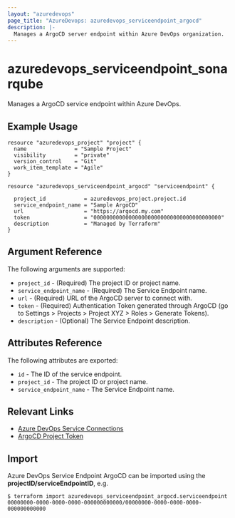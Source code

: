 ```yaml
---
layout: "azuredevops"
page_title: "AzureDevops: azuredevops_serviceendpoint_argocd"
description: |-
  Manages a ArgoCD server endpoint within Azure DevOps organization.
---
```


# azuredevops_serviceendpoint_sonarqube
Manages a ArgoCD service endpoint within Azure DevOps. 

## Example Usage

```hcl
resource "azuredevops_project" "project" {
  name               = "Sample Project"
  visibility         = "private"
  version_control    = "Git"
  work_item_template = "Agile"
}

resource "azuredevops_serviceendpoint_argocd" "serviceendpoint" {

  project_id            = azuredevops_project.project.id
  service_endpoint_name = "Sample ArgoCD"
  url                   = "https://argocd.my.com"
  token                 = "0000000000000000000000000000000000000000"
  description           = "Managed by Terraform"
}
```

## Argument Reference

The following arguments are supported:

* `project_id` - (Required) The project ID or project name.
* `service_endpoint_name` - (Required) The Service Endpoint name.
* `url` - (Required) URL of the ArgoCD server to connect with.
* `token` - (Required) Authentication Token generated through ArgoCD (go to Settings > Projects > Project XYZ > Roles > Generate Tokens).
* `description` - (Optional) The Service Endpoint description.

## Attributes Reference

The following attributes are exported:

* `id` - The ID of the service endpoint.
* `project_id` - The project ID or project name.
* `service_endpoint_name` - The Service Endpoint name.

## Relevant Links
* [Azure DevOps Service Connections](https://docs.microsoft.com/en-us/azure/devops/pipelines/library/service-endpoints?view=azure-devops&tabs=yaml)
* [ArgoCD Project Token](https://argo-cd.readthedocs.io/en/stable/user-guide/commands/argocd_account_generate-token/)

## Import
Azure DevOps Service Endpoint ArgoCD can be imported using the **projectID/serviceEndpointID**, e.g.

```shell
$ terraform import azuredevops_serviceendpoint_argocd.serviceendpoint 00000000-0000-0000-0000-000000000000/00000000-0000-0000-0000-000000000000
```
